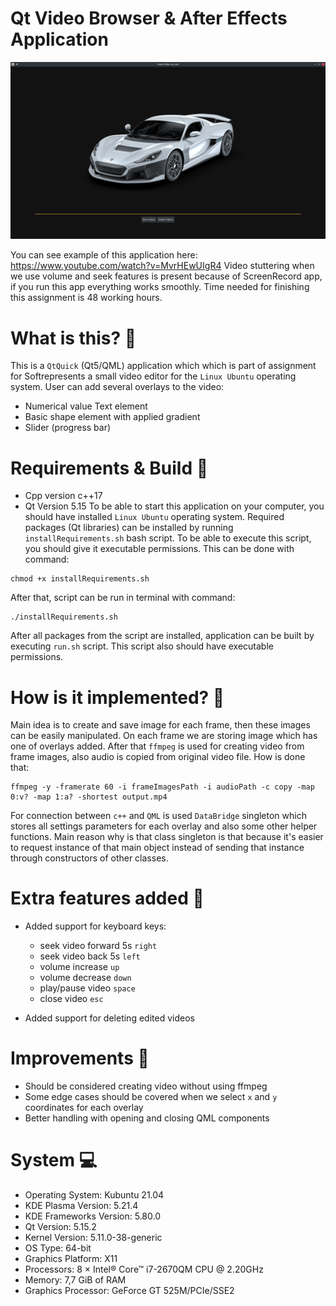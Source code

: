 # Qt Video Browser & After Effects Application

![VideoEditor](rimacVideoEditor.png)

You can see example of this application here: https://www.youtube.com/watch?v=MvrHEwUIgR4
Video stuttering when we use volume and seek features is present because of ScreenRecord app, if you run this app everything works smoothly. 
Time needed for finishing this assignment is 48 working hours.

# What is this? :book:
This is a `QtQuick` (Qt5/QML) application which which is part of assignment for Softrepresents a small video editor for the `Linux Ubuntu` operating system.
User can add several overlays to the video:
- Numerical value Text element 
- Basic shape element with applied gradient
- Slider (progress bar)

# Requirements & Build :wrench: 
- Cpp version c++17
- Qt Version 5.15
To be able to start this application on your computer, you should have installed `Linux Ubuntu` operating system. Required packages (Qt libraries) can be installed by running `installRequirements.sh` bash script. To be able to execute this script, you should give it executable permissions. This can be done with command:
```
chmod +x installRequirements.sh 
```
After that, script can be run in terminal with command: 
```
./installRequirements.sh
```
After all packages from the script are installed, application can be built by executing `run.sh` script. This script also should have executable permissions.

# How is it implemented? :brain:
Main idea is to create and save image for each frame, then these images can be easily manipulated.
On each frame we are storing image which has one of overlays added. After that `ffmpeg` is used for creating video from frame images, also audio is copied from original video file. How is done that:
```
ffmpeg -y -framerate 60 -i frameImagesPath -i audioPath -c copy -map 0:v? -map 1:a? -shortest output.mp4
```
For connection between `c++` and `QML` is used `DataBridge` singleton which stores all settings parameters for each overlay and also some other helper functions. Main reason why is that class singleton is that because it's easier to request instance of that main object instead of sending that instance through constructors of other classes.

# Extra features added :gem: 
- Added support for keyboard keys:
    - seek video forward 5s `right`
    - seek video back 5s `left`
    - volume increase `up`
    - volume decrease `down`
    - play/pause video `space`
    - close video `esc`
    
- Added support for deleting edited videos

# Improvements :rocket:
- Should be considered creating video without using ffmpeg
- Some edge cases should be covered when we select `x` and `y` coordinates for each overlay
- Better handling with opening and closing QML components

# System :computer:
- Operating System: Kubuntu 21.04
- KDE Plasma Version: 5.21.4
- KDE Frameworks Version: 5.80.0
- Qt Version: 5.15.2
- Kernel Version: 5.11.0-38-generic
- OS Type: 64-bit
- Graphics Platform: X11
- Processors: 8 × Intel® Core™ i7-2670QM CPU @ 2.20GHz
- Memory: 7,7 GiB of RAM
- Graphics Processor: GeForce GT 525M/PCIe/SSE2
